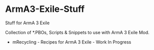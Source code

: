 # ArmA3-Exile-Stuff
Stuff for ArmA 3 Exile

Collection of *.PBOs, Scripts & Snippets to use with ArmA 3 Exile Mod.

- mRecycling - Recipes for ArmA 3 Exile - Work In Progress
